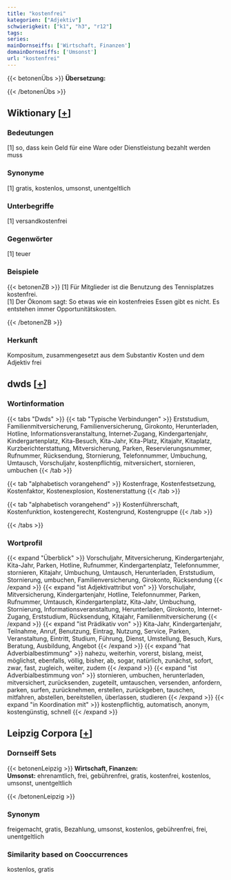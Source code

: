 ```yaml
---
title: "kostenfrei"
kategorien: ["Adjektiv"]
schwierigkeit: ["k1", "h3", "r12"]
tags:
series:
mainDornseiffs: ['Wirtschaft, Finanzen']
domainDornseiffs: ['Umsonst']
url: "kostenfrei"
---
```


{{< betonenÜbs >}}
**Übersetzung:**  
  
{{< /betonenÜbs >}}

## Wiktionary [[+](https://de.wiktionary.org/wiki/kostenfrei)]

### Bedeutungen
[1] so, dass kein Geld für eine Ware oder Dienstleistung bezahlt werden muss  

### Synonyme
[1] gratis, kostenlos, umsonst, unentgeltlich  

### Unterbegriffe
[1] versandkostenfrei  

### Gegenwörter
[1] teuer  

### Beispiele
{{< betonenZB >}}
[1] Für Mitglieder ist die Benutzung des Tennisplatzes kostenfrei.  
[1] Der Ökonom sagt: So etwas wie ein kostenfreies Essen gibt es nicht. Es entstehen immer Opportunitätskosten.  

{{< /betonenZB >}}
### Herkunft
Kompositum, zusammengesetzt aus dem Substantiv Kosten und dem Adjektiv frei  



## dwds [[+](https://www.dwds.de/wb/kostenfrei)]

### Wortinformation
{{< tabs "Dwds" >}}
{{< tab "Typische Verbindungen" >}}
Erststudium, Familienmitversicherung, Familienversicherung, Girokonto, Herunterladen, Hotline, Informationsveranstaltung, Internet-Zugang, Kindergartenjahr, Kindergartenplatz, Kita-Besuch, Kita-Jahr, Kita-Platz, Kitajahr, Kitaplatz, Kurzberichterstattung, Mitversicherung, Parken, Reservierungsnummer, Rufnummer, Rücksendung, Stornierung, Telefonnummer, Umbuchung, Umtausch, Vorschuljahr, kostenpflichtig, mitversichert, stornieren, umbuchen
{{< /tab >}}

{{< tab "alphabetisch vorangehend" >}}
Kostenfrage, Kostenfestsetzung, Kostenfaktor, Kostenexplosion, Kostenerstattung
{{< /tab >}}

{{< tab "alphabetisch vorangehend" >}}
Kostenführerschaft, Kostenfunktion, kostengerecht, Kostengrund, Kostengruppe
{{< /tab >}}

{{< /tabs >}}

### Wortprofil
{{< expand "Überblick" >}} Vorschuljahr, Mitversicherung, Kindergartenjahr, Kita-Jahr, Parken, Hotline, Rufnummer, Kindergartenplatz, Telefonnummer, stornieren, Kitajahr, Umbuchung, Umtausch, Herunterladen, Erststudium, Stornierung, umbuchen, Familienversicherung, Girokonto, Rücksendung {{< /expand >}}
{{< expand "ist Adjektivattribut von" >}} Vorschuljahr, Mitversicherung, Kindergartenjahr, Hotline, Telefonnummer, Parken, Rufnummer, Umtausch, Kindergartenplatz, Kita-Jahr, Umbuchung, Stornierung, Informationsveranstaltung, Herunterladen, Girokonto, Internet-Zugang, Erststudium, Rücksendung, Kitajahr, Familienmitversicherung {{< /expand >}}
{{< expand "ist Prädikativ von" >}} Kita-Jahr, Kindergartenjahr, Teilnahme, Anruf, Benutzung, Eintrag, Nutzung, Service, Parken, Veranstaltung, Eintritt, Studium, Führung, Dienst, Umstellung, Besuch, Kurs, Beratung, Ausbildung, Angebot {{< /expand >}}
{{< expand "hat Adverbialbestimmung" >}} nahezu, weiterhin, vorerst, bislang, meist, möglichst, ebenfalls, völlig, bisher, ab, sogar, natürlich, zunächst, sofort, zwar, fast, zugleich, weiter, zudem {{< /expand >}}
{{< expand "ist Adverbialbestimmung von" >}} stornieren, umbuchen, herunterladen, mitversichert, zurücksenden, zugeteilt, umtauschen, versenden, anfordern, parken, surfen, zurücknehmen, erstellen, zurückgeben, tauschen, mitfahren, abstellen, bereitstellen, überlassen, studieren {{< /expand >}}
{{< expand "in Koordination mit" >}} kostenpflichtig, automatisch, anonym, kostengünstig, schnell {{< /expand >}}

## Leipzig Corpora [[+](https://corpora.uni-leipzig.de/en/res?word=kostenfrei&corpusId=deu_newscrawl-public_2018)]

### Dornseiff Sets
{{< betonenLeipzig >}}
**Wirtschaft, Finanzen:**  
**Umsonst:** ehrenamtlich, frei, gebührenfrei, gratis, kostenfrei, kostenlos, umsonst, unentgeltlich  

{{< /betonenLeipzig >}}

### Synonym
freigemacht, gratis, Bezahlung, umsonst, kostenlos, gebührenfrei, frei, unentgeltlich


### Similarity based on Cooccurrences
kostenlos, gratis


